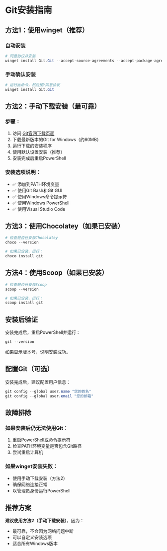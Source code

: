 # Git安装指南

## 方法1：使用winget（推荐）

### 自动安装
```powershell
# 同意协议并安装
winget install Git.Git --accept-source-agreements --accept-package-agreements
```

### 手动确认安装
```powershell
# 运行此命令，然后按Y同意协议
winget install Git.Git
```

## 方法2：手动下载安装（最可靠）

### 步骤：
1. 访问 [Git官网下载页面](https://git-scm.com/download/win)
2. 下载最新版本的Git for Windows（约60MB）
3. 运行下载的安装程序
4. 使用默认设置安装（推荐）
5. 安装完成后重启PowerShell

### 安装选项说明：
- ✅ 添加到PATH环境变量
- ✅ 使用Git Bash和Git GUI
- ✅ 使用Windows命令提示符
- ✅ 使用Windows PowerShell
- ✅ 使用Visual Studio Code

## 方法3：使用Chocolatey（如果已安装）

```powershell
# 检查是否已安装Chocolatey
choco --version

# 如果已安装，运行：
choco install git
```

## 方法4：使用Scoop（如果已安装）

```powershell
# 检查是否已安装Scoop
scoop --version

# 如果已安装，运行：
scoop install git
```

## 安装后验证

安装完成后，重启PowerShell并运行：
```powershell
git --version
```

如果显示版本号，说明安装成功。

## 配置Git（可选）

安装完成后，建议配置用户信息：
```powershell
git config --global user.name "您的姓名"
git config --global user.email "您的邮箱"
```

## 故障排除

### 如果安装后仍无法使用Git：
1. 重启PowerShell或命令提示符
2. 检查PATH环境变量是否包含Git路径
3. 尝试重启计算机

### 如果winget安装失败：
- 使用手动下载安装（方法2）
- 确保网络连接正常
- 以管理员身份运行PowerShell

## 推荐方案
**建议使用方法2（手动下载安装）**，因为：
- 最可靠，不会因为网络问题中断
- 可以自定义安装选项
- 适合所有Windows版本


